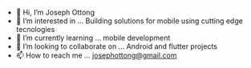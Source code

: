 - 👋 Hi, I’m Joseph Ottong 
- 👀 I’m interested in ... Building solutions for mobile using cutting edge tecnologies 
- 🌱 I’m currently learning ... mobile development 
- 💞️ I’m looking to collaborate on ... Android and flutter projects 
- 📫 How to reach me ... josephottong@gmail.com 

<!---
Ottongjp/Ottongjp is a ✨ special ✨ repository because its `README.md` (this file) appears on your GitHub profile.
You can click the Preview link to take a look at your changes.
--->
